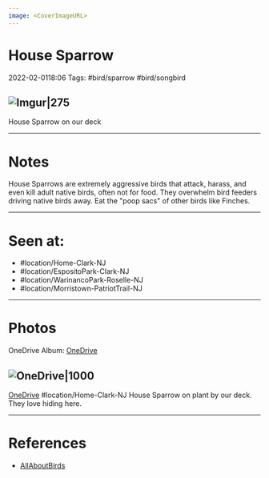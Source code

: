 ```yaml
---
image: <CoverImageURL>
---
```


# House Sparrow
2022-02-0118:06
Tags: #bird/sparrow #bird/songbird 


## ![Imgur|275](https://i.imgur.com/KOv2iQj.png)
House Sparrow on our deck

---------------------------------------------------------------
# **Notes**
House Sparrows are extremely aggressive birds that attack, harass, and even kill adult native birds, often not for food. They overwhelm bird feeders driving native birds away. Eat the "poop sacs" of other birds like Finches.

---------------------------------------------------------------
# Seen at:
-   #location/Home-Clark-NJ 
-   #location/EspositoPark-Clark-NJ 
-   #location/WarinancoPark-Roselle-NJ 
-   #location/Morristown-PatriotTrail-NJ 

---------------------------------------------------------------
# **Photos**
OneDrive Album: [OneDrive](https://1drv.ms/u/s!AvaIuMdCo_w-xgup82OYqGZkRfMU?e=TY08pp)

## ![OneDrive|1000](https://sat02pap001files.storage.live.com/y4mJOUo2BY7nFvnkXO9TxDZt0pDD3aYyFpdRHYsY26ux85zpE4Ff_hPav7mpddwVJJO5KBuoIQnudktY997k_W6c3guAouu0A79HkWjtxnXVd1Z6ZZie2ZOktdU-NcqtJFtS-9oC08sRtvyYBDEOqmH50KyuGVqtwU33cT8AH-F-k3goOTdU2uI7EwQPNT5pdUa?encodeFailures=1&width=1339&height=893)
[OneDrive](https://1drv.ms/u/s!AvaIuMdCo_w-xhAzAFDpXYHLl1Ag)
#location/Home-Clark-NJ 
House Sparrow on plant by our deck. They love hiding here.


---------------------------------------------------------------
# References
- [AllAboutBirds](https://www.allaboutbirds.org/guide/House_Sparrow/overview)